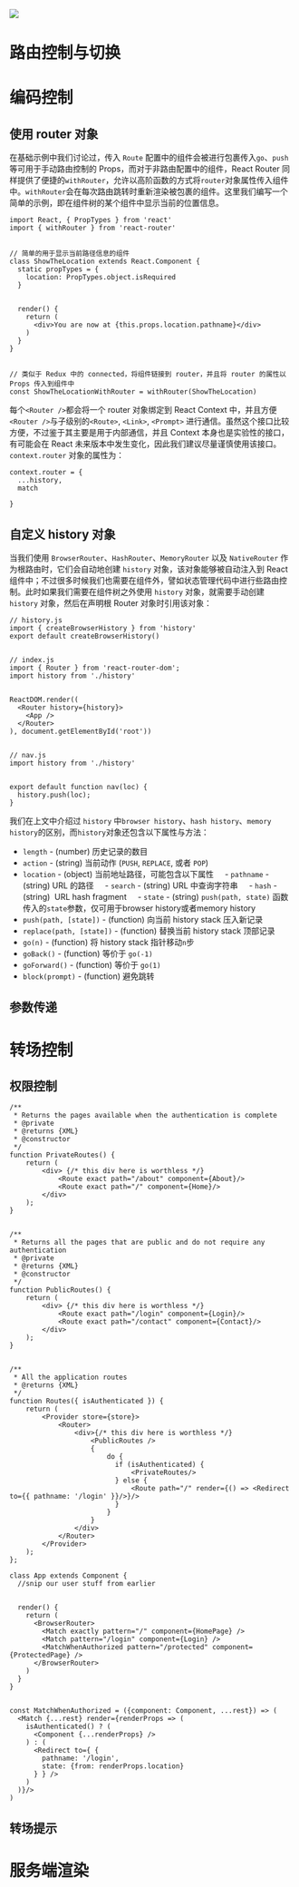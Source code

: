 




[![](https://parg.co/UbM)](https://parg.co/bWg)



# 路由控制与切换


# 编码控制


## 使用 router 对象


在基础示例中我们讨论过，传入 `Route` 配置中的组件会被进行包裹传入`go`、`push`等可用于手动路由控制的 Props，而对于非路由配置中的组件，React Router 同样提供了便捷的`withRouter`，允许以高阶函数的方式将`router`对象属性传入组件中。`withRouter`会在每次路由跳转时重新渲染被包裹的组件。这里我们编写一个简单的示例，即在组件树的某个组件中显示当前的位置信息。
```
import React, { PropTypes } from 'react'
import { withRouter } from 'react-router'


// 简单的用于显示当前路径信息的组件
class ShowTheLocation extends React.Component {
  static propTypes = {
    location: PropTypes.object.isRequired
  }


  render() {
    return (
      <div>You are now at {this.props.location.pathname}</div>
    )
  }
}


// 类似于 Redux 中的 connected，将组件链接到 router，并且将 router 的属性以 Props 传入到组件中
const ShowTheLocationWithRouter = withRouter(ShowTheLocation)
```
每个`<Router />`都会将一个 router 对象绑定到 React Context 中，并且方便`<Router />`与子级别的`<Route>`, `<Link>`, `<Prompt>` 进行通信。虽然这个接口比较方便，不过鉴于其主要是用于内部通信，并且 Context 本身也是实验性的接口，有可能会在 React 未来版本中发生变化，因此我们建议尽量谨慎使用该接口。`context.router` 对象的属性为：
```
context.router = {
  ...history,
  match

}
```
## 自定义 history 对象


当我们使用 `BrowserRouter`、`HashRouter`、`MemoryRouter` 以及 `NativeRouter` 作为根路由时，它们会自动地创建 `history` 对象，该对象能够被自动注入到 React 组件中；不过很多时候我们也需要在组件外，譬如状态管理代码中进行些路由控制。此时如果我们需要在组件树之外使用 `history` 对象，就需要手动创建 `history` 对象，然后在声明根 Router 对象时引用该对象：
```
// history.js
import { createBrowserHistory } from 'history'
export default createBrowserHistory()


// index.js
import { Router } from 'react-router-dom';
import history from './history'


ReactDOM.render((
  <Router history={history}>
    <App />
  </Router>
), document.getElementById('root'))


// nav.js
import history from './history'


export default function nav(loc) {
  history.push(loc);
}
```


我们在上文中介绍过 `history` 中`browser history`、`hash history`、`memory history`的区别，而`history`对象还包含以下属性与方法：
- `length` - (number) 历史记录的数目
- `action` - (string) 当前动作 (`PUSH`, `REPLACE`, 或者 `POP`)
- `location` - (object) 当前地址路径，可能包含以下属性
    - `pathname` - (string) URL 的路径
    - `search` - (string) URL 中查询字符串
    - `hash` - (string)  URL hash fragment
    - `state` - (string) `push(path, state)` 函数传入的`state`参数，仅可用于browser history或者memory history
- `push(path, [state])` - (function) 向当前 history stack 压入新记录
- `replace(path, [state])` - (function) 替换当前 history stack 顶部记录
- `go(n)` - (function) 将 history stack 指针移动`n`步
- `goBack()` - (function) 等价于 `go(-1)`
- `goForward()` - (function) 等价于 `go(1)`
- `block(prompt)` - (function) 避免跳转


## 参数传递


# 转场控制


## 权限控制
```
/**
 * Returns the pages available when the authentication is complete
 * @private
 * @returns {XML}
 * @constructor
 */
function PrivateRoutes() {
    return (
        <div> {/* this div here is worthless */}
            <Route exact path="/about" component={About}/>
            <Route exact path="/" component={Home}/>
        </div>
    );
}


/**
 * Returns all the pages that are public and do not require any authentication
 * @private
 * @returns {XML}
 * @constructor
 */
function PublicRoutes() {
    return (
        <div> {/* this div here is worthless */}
            <Route exact path="/login" component={Login}/>
            <Route exact path="/contact" component={Contact}/>
        </div>
    );
}


/**
 * All the application routes
 * @returns {XML}
 */
function Routes({ isAuthenticated }) {
    return (
        <Provider store={store}>
            <Router>
                <div>{/* this div here is worthless */}
                    <PublicRoutes />
                    {
                        do {
                          if (isAuthenticated) {
                              <PrivateRoutes/>
                          } else {
                              <Route path="/" render={() => <Redirect to={{ pathname: '/login' }}/>}/>
                          }
                        }
                    }
                </div>
            </Router>
        </Provider>
    );
};
```
```
class App extends Component {
  //snip our user stuff from earlier


  render() {
    return (
      <BrowserRouter>
        <Match exactly pattern="/" component={HomePage} />
        <Match pattern="/login" component={Login} />
        <MatchWhenAuthorized pattern="/protected" component={ProtectedPage} />
      </BrowserRouter>
    )
  }
}


const MatchWhenAuthorized = ({component: Component, ...rest}) => (
  <Match {...rest} render={renderProps => (
    isAuthenticated() ? (
      <Component {...renderProps} />
    ) : (
      <Redirect to={ {
        pathname: '/login',
        state: {from: renderProps.location}
      } } />
    )
  )}/>
)
```
## 转场提示


# 服务端渲染